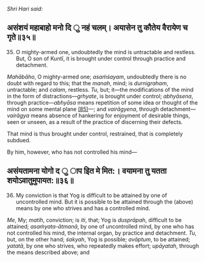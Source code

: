 *Shri Hari said:*

## असंशयं महाबाहो मनो दि ु नहं चलम्। अयासेन तु कौतेय वैरायेण च गृते॥३५॥

35. O mighty-armed one, undoubtedly the mind is untractable and restless. But, O son of Kuntī, it is brought under control through practice and detachment.

*Mahābāho*, O mighty-armed one; *asaṁśayam*, undoubtedly there is no doubt with regard to this; that the *manah*, mind; is *durnigraham*, untractable; and *calam*, restless. *Tu*, but; it—the modifications of the mind in the form of distractions—*grhyate*, is brought under control; *abhyāsena*, through practice—*abhyāsa* means repetition of some idea or thought of the mind on some mental plane [\(85\)](#page--1-0)—; and *vairāgyena*, through detachment—*vairāgya* means absence of hankering for enjoyment of desirable things, seen or unseen, as a result of the practice of discerning their defects.

That mind is thus brought under control, restrained, that is completely subdued.

By him, however, who has not controlled his mind—

## असंयतामना योगो द ु ाप इित मे मित:। वयामना तु यतता शयोऽवातुमुपायत:॥३६॥

36. My conviction is that Yog is difficult to be attained by one of uncontrolled mind. But it is possible to be attained through the (above) means by one who strives and has a controlled mind.

*Me*, My; *matih*, conviction; is *iti*, that; Yog is *dusprāpah*, difficult to be attained; *asaṁyata-ātmanā*, by one of uncontrolled mind, by one who has not controlled his mind, the internal organ, by practice and detachment. *Tu*, but, on the other hand; *śakyah*, Yog is possible; *avāptum*, to be attained; *yatatā*, by one who strives, who repeatedly makes effort; *upāyatah*, through the means described above; and